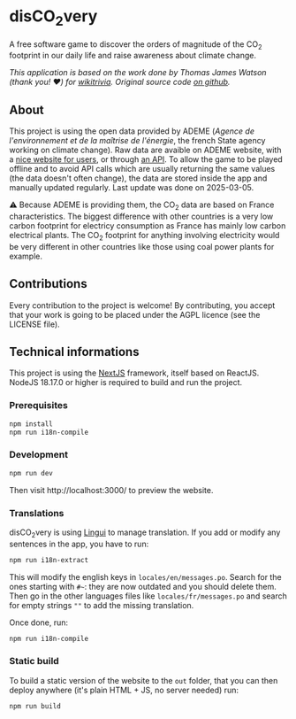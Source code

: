 # disCO<sub>2</sub>very

A free software game to discover the orders of magnitude of the CO<sub>2</sub> footprint in our daily life and raise awareness about climate change.

*This application is based on the work done by Thomas James Watson (thank you! ❤️) for [wikitrivia](https://wikitrivia.tomjwatson.com). Original source code [on github](https://github.com/tom-james-watson/wikitrivia-scraper).*

## About

This project is using the open data provided by ADEME (*Agence de l'environnement et de la maîtrise de l'énergie*, the french State agency working on climate change). Raw data are avaible on ADEME website, with a [nice website for users](https://impactco2.fr), or through [an API](https://impactco2.fr/api-doc). To allow the game to be played offline and to avoid API calls which are usually returning the same values (the data doesn't often change), the data are stored inside the app and manually updated regularly. 
Last update was done on 2025-03-05.

⚠️ Because ADEME is providing them, the CO<sub>2</sub> data are based on France characteristics. The biggest difference with other countries is a very low carbon footprint for electricy consumption as France has mainly low carbon electrical plants. The CO<sub>2</sub> footprint for anything involving electricity would be very different in other countries like those using coal power plants for example.

## Contributions

Every contribution to the project is welcome! By contributing, you accept that your work is going to be placed under the AGPL licence (see the LICENSE file).

## Technical informations

This project is using the [NextJS](https://nextjs.org/) framework, itself based on ReactJS.
NodeJS 18.17.0 or higher is required to build and run the project.

### Prerequisites

```bash
npm install
npm run i18n-compile
```

### Development

```bash
npm run dev
```

Then visit http://localhost:3000/ to preview the website.

### Translations

disCO<sub>2</sub>very is using [Lingui](https://lingui.dev/) to manage translation. If you add or modify any sentences in the app, you have to run:

```bash
npm run i18n-extract
```
This will modify the english keys in `locales/en/messages.po`. Search for the ones starting with `#~`: they are now outdated and you should delete them.
Then go in the other languages files like `locales/fr/messages.po` and search for empty strings `""` to add the missing translation.

Once done, run:
```bash
npm run i18n-compile
```

### Static build

To build a static version of the website to the `out` folder, that you can then deploy anywhere (it's plain HTML + JS, no server needed) run:

```bash
npm run build
```

